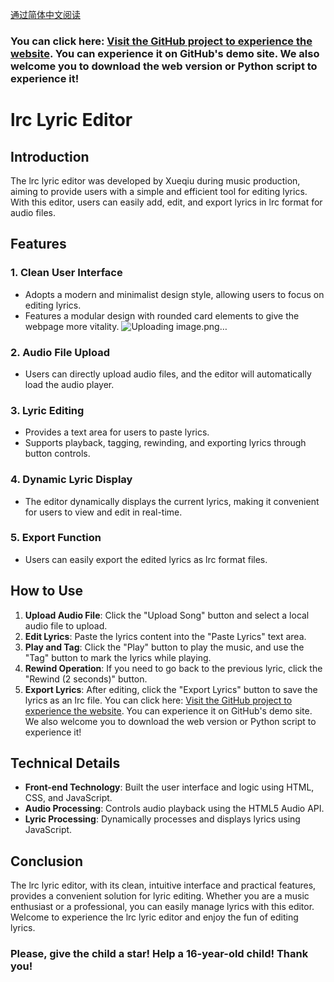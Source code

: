 <a href="https://github.com/wsxqyy/music_lyrics_production_to_tga/blob/main/README.md">通过简体中文阅读</a>
### You can click here: [Visit the GitHub project to experience the website](https://wsxqyy.github.io/music_lyrics_production_to_tga). You can experience it on GitHub's demo site. We also welcome you to download the web version or Python script to experience it!

# lrc Lyric Editor

## Introduction
The lrc lyric editor was developed by Xueqiu during music production, aiming to provide users with a simple and efficient tool for editing lyrics. With this editor, users can easily add, edit, and export lyrics in lrc format for audio files.

## Features

### 1. Clean User Interface
- Adopts a modern and minimalist design style, allowing users to focus on editing lyrics.
- Features a modular design with rounded card elements to give the webpage more vitality.
![Uploading image.png…]()

### 2. Audio File Upload
- Users can directly upload audio files, and the editor will automatically load the audio player.

### 3. Lyric Editing
- Provides a text area for users to paste lyrics.
- Supports playback, tagging, rewinding, and exporting lyrics through button controls.

### 4. Dynamic Lyric Display
- The editor dynamically displays the current lyrics, making it convenient for users to view and edit in real-time.

### 5. Export Function
- Users can easily export the edited lyrics as lrc format files.

## How to Use

1. **Upload Audio File**: Click the "Upload Song" button and select a local audio file to upload.
2. **Edit Lyrics**: Paste the lyrics content into the "Paste Lyrics" text area.
3. **Play and Tag**: Click the "Play" button to play the music, and use the "Tag" button to mark the lyrics while playing.
4. **Rewind Operation**: If you need to go back to the previous lyric, click the "Rewind (2 seconds)" button.
5. **Export Lyrics**: After editing, click the "Export Lyrics" button to save the lyrics as an lrc file.
You can click here: [Visit the GitHub project to experience the website](https://wsxqyy.github.io/music_lyrics_production_to_tga). You can experience it on GitHub's demo site. We also welcome you to download the web version or Python script to experience it!

## Technical Details

- **Front-end Technology**: Built the user interface and logic using HTML, CSS, and JavaScript.
- **Audio Processing**: Controls audio playback using the HTML5 Audio API.
- **Lyric Processing**: Dynamically processes and displays lyrics using JavaScript.

## Conclusion

The lrc lyric editor, with its clean, intuitive interface and practical features, provides a convenient solution for lyric editing. Whether you are a music enthusiast or a professional, you can easily manage lyrics with this editor. Welcome to experience the lrc lyric editor and enjoy the fun of editing lyrics.
### Please, give the child a star! Help a 16-year-old child! Thank you!
